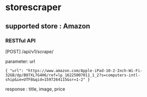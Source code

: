 # storescraper

## supported store : Amazon
### RESTful API
[POST] /api/v1/scrape/

parameter:
url

`{
    "url": "https://www.amazon.com/Apple-iPad-10-2-Inch-Wi-Fi-32GB/dp/B07XL7G4H6/ref=lp_16225007011_1_2?s=computers-intl-ship&ie=UTF8&qid=1597264115&sr=1-2"
}`

response :
title,
image,
price
